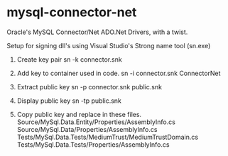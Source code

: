 mysql-connector-net
===================

Oracle's MySQL Connector/Net ADO.Net Drivers, with a twist.


Setup for signing dll's using Visual Studio's Strong name tool (sn.exe)

1. Create key pair
sn -k connector.snk

2. Add key to container used in code.
sn -i connector.snk ConnectorNet

3. Extract public key
sn -p connector.snk public.snk

4. Display public key
sn -tp public.snk

5. Copy public key and replace in these files.
Source/MySql.Data.Entity/Properties/AssemblyInfo.cs
Source/MySql.Data/Properties/AssemblyInfo.cs
Tests/MySql.Data.Tests/MediumTrust/MediumTrustDomain.cs
Tests/MySql.Data.Tests/Properties/AssemblyInfo.cs